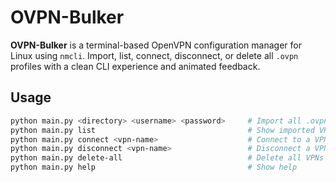 # OVPN-Bulker

**OVPN-Bulker** is a terminal-based OpenVPN configuration manager for Linux using `nmcli`. Import, list, connect, disconnect, or delete all `.ovpn` profiles with a clean CLI experience and animated feedback.

## Usage

```bash
python main.py <directory> <username> <password>     # Import all .ovpn files
python main.py list                                  # Show imported VPNs
python main.py connect <vpn-name>                    # Connect to a VPN
python main.py disconnect <vpn-name>                 # Disconnect a VPN
python main.py delete-all                            # Delete all VPNs
python main.py help                                  # Show help
